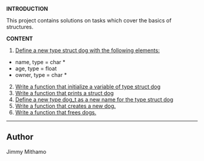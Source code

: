 **INTRODUCTION**

This project contains solutions on tasks which cover the basics of structures.

**CONTENT**

1. [Define a new type struct dog with the following elements:](dog.h)
* name, type = char *
* age, type = float
* owner, type = char *
2. [Write a function that initialize a variable of type struct dog](1-init_dog.c)
3. [Write a function that prints a struct dog](2-print_dog.c)
4. [Define a new type dog_t as a new name for the type struct dog](dog.h)
5. [Write a function that creates a new dog.](4-new_dog.c)
6. [Write a function that frees dogs.](5-free_dog.c)

---
**Author**
---
Jimmy Mithamo

